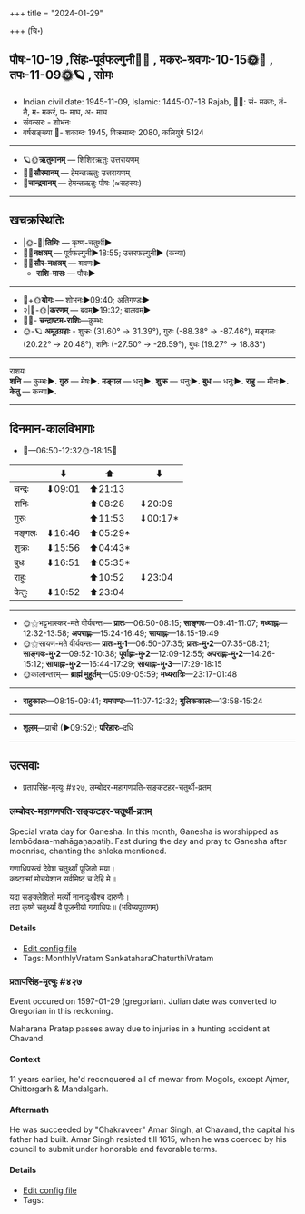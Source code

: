 +++
title = "2024-01-29"

+++
(चि॰)
## पौषः-10-19  ,सिंहः-पूर्वफल्गुनी🌛🌌  ,  मकरः-श्रवणः-10-15🌞🌌  ,  तपः-11-09🌞🪐  , सोमः
- Indian civil date: 1945-11-09, Islamic: 1445-07-18 Rajab, 🌌🌞: सं- मकरः, तं- तै, म- मकरं, प- माघ, अ- माघ
- संवत्सरः - शोभनः
- वर्षसङ्ख्या 🌛- शकाब्दः 1945, विक्रमाब्दः 2080, कलियुगे 5124
___________________
- 🪐🌞**ऋतुमानम्** — शिशिरऋतुः उत्तरायणम्
- 🌌🌞**सौरमानम्** — हेमन्तऋतुः उत्तरायणम्
- 🌛**चान्द्रमानम्** — हेमन्तऋतुः पौषः (≈सहस्यः)
___________________


## खचक्रस्थितिः
- |🌞-🌛|**तिथिः** — कृष्ण-चतुर्थी►  
- 🌌🌛**नक्षत्रम्** — पूर्वफल्गुनी►18:55; उत्तरफल्गुनी► (कन्या)  
- 🌌🌞**सौर-नक्षत्रम्** — श्रवणः►  
  - **राशि-मासः** — पौषः► 
___________________
- 🌛+🌞**योगः** — शोभनः►09:40; अतिगण्डः►  
- २|🌛-🌞|**करणम्** — बवम्►19:32; बालवम्►  
- 🌌🌛- **चन्द्राष्टम-राशिः**—कुम्भः  
- 🌞-🪐 **अमूढग्रहाः** - शुक्रः (31.60° → 31.39°), गुरुः (-88.38° → -87.46°), मङ्गलः (20.22° → 20.48°), शनिः (-27.50° → -26.59°), बुधः (19.27° → 18.83°)
___________________
राशयः  
**शनि** — कुम्भः►. **गुरु** — मेषः►. **मङ्गल** — धनुः►. **शुक्र** — धनुः►. **बुध** — धनुः►. **राहु** — मीनः►. **केतु** — कन्या►. 
___________________


## दिनमान-कालविभागाः
- 🌅—06:50-12:32🌞-18:15🌇  

|      |⬇     |⬆     |⬇     |
|------|-----|-----|------|
|चन्द्रः|⬇09:01 |⬆21:13 |     |
|शनिः   |     |⬆08:28 |⬇20:09 |
|गुरुः  |     |⬆11:53 |⬇00:17*|
|मङ्गलः |⬇16:46 |⬆05:29*|     |
|शुक्रः |⬇15:56 |⬆04:43*|     |
|बुधः   |⬇16:51 |⬆05:35*|     |
|राहुः  |     |⬆10:52 |⬇23:04 |
|केतुः  |⬇10:52 |⬆23:04 |     |
___________________
- 🌞⚝भट्टभास्कर-मते वीर्यवन्तः— **प्रातः**—06:50-08:15; **साङ्गवः**—09:41-11:07; **मध्याह्नः**—12:32-13:58; **अपराह्णः**—15:24-16:49; **सायाह्नः**—18:15-19:49  
- 🌞⚝सायण-मते वीर्यवन्तः— **प्रातः-मु॰1**—06:50-07:35; **प्रातः-मु॰2**—07:35-08:21; **साङ्गवः-मु॰2**—09:52-10:38; **पूर्वाह्णः-मु॰2**—12:09-12:55; **अपराह्णः-मु॰2**—14:26-15:12; **सायाह्नः-मु॰2**—16:44-17:29; **सायाह्नः-मु॰3**—17:29-18:15  
- 🌞कालान्तरम्— **ब्राह्मं मुहूर्तम्**—05:09-05:59; **मध्यरात्रिः**—23:17-01:48  
___________________
- **राहुकालः**—08:15-09:41; **यमघण्टः**—11:07-12:32; **गुलिककालः**—13:58-15:24  
___________________
- **शूलम्**—प्राची (►09:52); **परिहारः**–दधि  
___________________

## उत्सवाः
- प्रतापसिंह-मृत्युः #४२७, लम्बोदर-महागणपति-सङ्कटहर-चतुर्थी-व्रतम्
### लम्बोदर-महागणपति-सङ्कटहर-चतुर्थी-व्रतम्



Special vrata day for Ganesha. In this month, Ganesha is worshipped as lambōdara-mahāgaṇapatiḥ. Fast during the day and pray to Ganesha after moonrise, chanting the shloka mentioned.

गणाधिपस्त्वं देवेश चतुर्थ्यां पूजितो मया।  
कष्टान्मां मोचयेशान सर्वमिष्टं च देहि मे॥  
  
यदा सङ्क्लेशितो मर्त्यो नानादुःखैश्च दारुणैः।  
तदा कृष्णे चतुर्थ्यां वै पूजनीयो गणाधिपः॥ (भविष्यपुराणम्)



#### Details
- [Edit config file](https://github.com/jyotisham/adyatithi/blob/master/devatA/gaNapati/description_only/lambOdara-mahAgaNapati_saGkaTahara-caturthI-vratam.toml)
- Tags: MonthlyVratam SankataharaChaturthiVratam


### प्रतापसिंह-मृत्युः #४२७

Event occured on 1597-01-29 (gregorian). Julian date was converted to Gregorian in this reckoning. 

Maharana Pratap passes away due to injuries in a hunting accident at Chavand.

#### Context
11 years earlier, he'd reconquered all of mewar from Mogols, except Ajmer, Chittorgarh & Mandalgarh. 

#### Aftermath
He was succeeded by "Chakraveer" Amar Singh, at Chavand, the capital his father had built. Amar Singh resisted till 1615, when he was coerced by his council to submit under honorable and favorable terms.

#### Details
- [Edit config file](https://github.com/jyotisham/adyatithi/blob/master/mahApuruSha/xatra-later/julian/day/01/19/pratApasiMha-mRtyuH.toml)
- Tags: 


